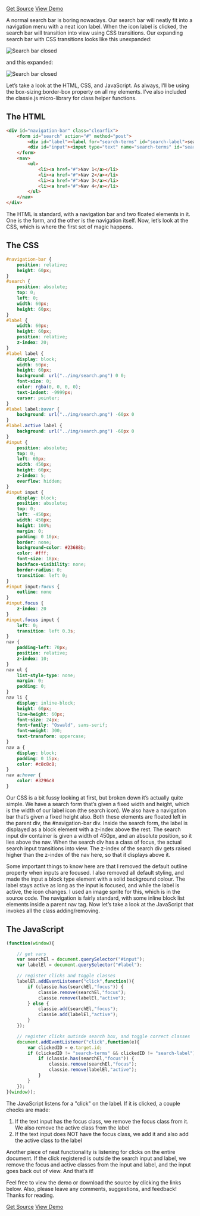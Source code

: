 <p class="text-align--center">
<a href="http://callmenick.com/lab-demos/3-expanding-search-bar/expanding-search-bar-source.zip" class="button button--inline-block button--medium">Get Source</a>
<a href="http://callmenick.com/lab-demos/3-expanding-search-bar/" class="button button--inline-block button--medium">View Demo</a>
</p>

A normal search bar is boring nowadays. Our search bar will neatly fit into a navigation menu with a neat icon label. When the icon label is clicked, the search bar will transition into view using CSS transitions. Our expanding search bar with CSS transitions looks like this unexpanded:

![Search bar closed](/files/2015-02/search_1.png)

and this expanded:

![Search bar closed](/files/2015-02/search_2.png)

Let’s take a look at the HTML, CSS, and JavaScript. As always, I’ll be using the box-sizing:border-box property on all my elements. I’ve also included the classie.js micro-library for class helper functions.

## The HTML

```html
<div id="navigation-bar" class="clearfix">    
    <form id="search" action="#" method="post">
        <div id="label"><label for="search-terms" id="search-label">search</label></div>
        <div id="input"><input type="text" name="search-terms" id="search-terms" placeholder="Enter search terms..."></div>
    </form>
    <nav>
        <ul>
            <li><a href="#">Nav 1</a></li>
            <li><a href="#">Nav 2</a></li>
            <li><a href="#">Nav 3</a></li>
            <li><a href="#">Nav 4</a></li>
        </ul>
    </nav>
</div>
```

The HTML is standard, with a navigation bar and two floated elements in it. One is the form, and the other is the navigation itself. Now, let’s look at the CSS, which is where the first set of magic happens.

## The CSS

```css
#navigation-bar {
    position: relative;
    height: 60px;
}
#search {
    position: absolute;
    top: 0;
    left: 0;
    width: 60px;
    height: 60px;
}
#label {
    width: 60px;
    height: 60px;
    position: relative;
    z-index: 20;
}
#label label {
    display: block;
    width: 60px;
    height: 60px;
    background: url("../img/search.png") 0 0;
    font-size: 0;
    color: rgba(0, 0, 0, 0);
    text-indent: -9999px;
    cursor: pointer;
}
#label label:hover {
    background: url("../img/search.png") -60px 0
}
#label.active label {
    background: url("../img/search.png") -60px 0
}
#input {
    position: absolute;
    top: 0;
    left: 60px;
    width: 450px;
    height: 60px;
    z-index: 5;
    overflow: hidden;
}
#input input {
    display: block;
    position: absolute;
    top: 0;
    left: -450px;
    width: 450px;
    height: 100%;
    margin: 0;
    padding: 0 10px;
    border: none;
    background-color: #23688b;
    color: #fff;
    font-size: 18px;
    backface-visibility: none;
    border-radius: 0;
    transition: left 0;
}
#input input:focus {
    outline: none
}
#input.focus {
    z-index: 20
}
#input.focus input {
    left: 0;
    transition: left 0.3s;
}
nav {
    padding-left: 70px;
    position: relative;
    z-index: 10;
}
nav ul {
    list-style-type: none;
    margin: 0;
    padding: 0;
}
nav li {
    display: inline-block;
    height: 60px;
    line-height: 60px;
    font-size: 24px;
    font-family: "Oswald", sans-serif;
    font-weight: 300;
    text-transform: uppercase;
}
nav a {
    display: block;
    padding: 0 15px;
    color: #c8c8c8;
}
nav a:hover {
    color: #3296c8
}
```

Our CSS is a bit fussy looking at first, but broken down it’s actually quite simple. We have a search form that’s given a fixed width and height, which is the width of our label icon (the search icon). We also have a navigation bar that’s given a fixed height also. Both these elements are floated left in the parent div, the #navigation-bar div. Inside the search form, the label is displayed as a block element with a z-index above the rest. The search input div container is given a width of 450px, and an absolute position, so it lies above the nav. When the search div has a class of focus, the actual search input transitions into view. The z-index of the search div gets raised higher than the z-index of the nav here, so that it displays above it.

Some important things to know here are that I removed the default outline property when inputs are focused. I also removed all default styling, and made the input a block type element with a solid background colour. The label stays active as long as the input is focused, and while the label is active, the icon changes. I used an image sprite for this, which is in the source code. The navigation is fairly standard, with some inline block list elements inside a parent nav tag. Now let’s take a look at the JavaScript that invokes all the class adding/removing.

## The JavaScript

```javascript
(function(window){

	// get vars
	var searchEl = document.querySelector("#input");
	var labelEl = document.querySelector("#label");

	// register clicks and toggle classes
	labelEl.addEventListener("click",function(){
		if (classie.has(searchEl,"focus")) {
			classie.remove(searchEl,"focus");
			classie.remove(labelEl,"active");
		} else {
			classie.add(searchEl,"focus");
			classie.add(labelEl,"active");
		}
	});

	// register clicks outisde search box, and toggle correct classes
	document.addEventListener("click",function(e){
		var clickedID = e.target.id;
		if (clickedID != "search-terms" && clickedID != "search-label") {
			if (classie.has(searchEl,"focus")) {
				classie.remove(searchEl,"focus");
				classie.remove(labelEl,"active");
			}
		}
	});
}(window));
```

The JavaScript listens for a "click" on the label. If it is clicked, a couple checks are made:

1. If the text input has the focus class, we remove the focus class from it. We also remove the active class from the label
2. If the text input does NOT have the focus class, we add it and also add the active class to the label

Another piece of neat functionality is listening for clicks on the entire document. If the click registered is outside the search input and label, we remove the focus and active classes from the input and label, and the input goes back out of view. And that’s it!

Feel free to view the demo or download the source by clicking the links below. Also, please leave any comments, suggestions, and feedback! Thanks for reading.

<p class="text-align--center">
<a href="http://callmenick.com/lab-demos/3-expanding-search-bar/expanding-search-bar-source.zip" class="button button--inline-block button--medium">Get Source</a>
<a href="http://callmenick.com/lab-demos/3-expanding-search-bar/" class="button button--inline-block button--medium">View Demo</a>
</p>